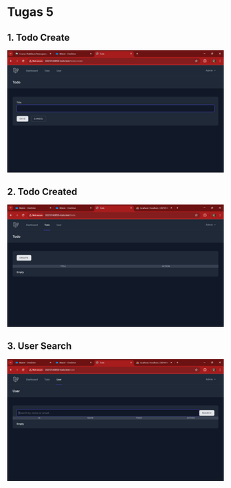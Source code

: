 # Tugas 5

## 1. Todo Create

![Alt text](screenshot/tugas5/todocreate.png)

## 2. Todo Created

![Alt text](screenshot/tugas5/todocreated.png)

## 3. User Search

![Alt text](screenshot/tugas5/usersearch.png)
